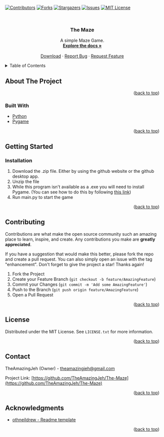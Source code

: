 <div id="top"></div>
<!--
*** Thanks for checking out the Best-README-Template. If you have a suggestion
*** that would make this better, please fork the repo and create a pull request
*** or simply open an issue with the tag "enhancement".
*** Don't forget to give the project a star!
*** Thanks again! Now go create something AMAZING! :D
-->



<!-- PROJECT SHIELDS -->
<!--
*** I'm using markdown "reference style" links for readability.
*** Reference links are enclosed in brackets [ ] instead of parentheses ( ).
*** See the bottom of this document for the declaration of the reference variables
*** for contributors-url, forks-url, etc. This is an optional, concise syntax you may use.
*** https://www.markdownguide.org/basic-syntax/#reference-style-links
-->

[![Contributors][contributors-shield]][contributors-url]
[![Forks][forks-shield]][forks-url]
[![Stargazers][stars-shield]][stars-url]
[![Issues][issues-shield]][issues-url]
[![MIT License][license-shield]][license-url]


<!-- PROJECT LOGO -->
<br />

<h3 align="center">The Maze</h3>

  <p align="center">
    A simple Maze Game.
    <br />
    <a href="https://github.com/TheAmazingJeh/The-Maze"><strong>Explore the docs »</strong></a>
    <br />
    <br />
    <a href="https://github.com/TheAmazingJeh/The-Maze">Download</a>
    ·
    <a href="https://github.com/TheAmazingJeh/The-Maze/issues">Report Bug</a>
    ·
    <a href="https://github.com/TheAmazingJeh/The-Maze/issues">Request Feature</a>
  </p>
</div>



<!-- TABLE OF CONTENTS -->
<details>
  <summary>Table of Contents</summary>
  <ol>
    <li>
      <a href="#about-the-project">About The Project</a>
      <ul>
        <li><a href="#built-with">Built With</a></li>
      </ul>
    </li>
    <li>
      <a href="#getting-started">Getting Started</a>
      <ul>
        <li><a href="#installation">Installation</a></li>
      </ul>
    </li>
    <li><a href="#contributing">Contributing</a></li>
    <li><a href="#license">License</a></li>
    <li><a href="#contact">Contact</a></li>
    <li><a href="#acknowledgments">Acknowledgments</a></li>
  </ol>
</details>



<!-- ABOUT THE PROJECT -->
## About The Project

<p align="right">(<a href="#top">back to top</a>)</p>



### Built With

* [Python](https://www.python.org/)
* [Pygame](https://www.pygame.org/)

<p align="right">(<a href="#top">back to top</a>)</p>



<!-- GETTING STARTED -->
## Getting Started

### Installation

1. Download the .zip file. Either by using the github website or the github desktop app.
2. Unzip the file
3. While this program isn't available as a .exe you will need to install Pygame. (You can see how to do this by following  [this link](https://www.pygame.org/wiki/GettingStarted#Pygame%20Installation))
4. Run main.py to start the game
<p align="right">(<a href="#top">back to top</a>)</p>

<!-- CONTRIBUTING -->
## Contributing

Contributions are what make the open source community such an amazing place to learn, inspire, and create. Any contributions you make are **greatly appreciated**.

If you have a suggestion that would make this better, please fork the repo and create a pull request. You can also simply open an issue with the tag "enhancement".
Don't forget to give the project a star! Thanks again!

1. Fork the Project
2. Create your Feature Branch (`git checkout -b feature/AmazingFeature`)
3. Commit your Changes (`git commit -m 'Add some AmazingFeature'`)
4. Push to the Branch (`git push origin feature/AmazingFeature`)
5. Open a Pull Request

<p align="right">(<a href="#top">back to top</a>)</p>



<!-- LICENSE -->
## License

Distributed under the MIT License. See `LICENSE.txt` for more information.

<p align="right">(<a href="#top">back to top</a>)</p>



<!-- CONTACT -->
## Contact

TheAmazingJeh (Owner) - theamazingjeh@gmail.com

Project Link: [https://github.com/TheAmazingJeh/The-Maze](https://github.com/TheAmazingJeh/The-Maze)

<p align="right">(<a href="#top">back to top</a>)</p>



<!-- ACKNOWLEDGMENTS -->
## Acknowledgments

* [othneildrew - Readme template](https://github.com/othneildrew/Best-README-Template)

<p align="right">(<a href="#top">back to top</a>)</p>



<!-- MARKDOWN LINKS & IMAGES -->
<!-- https://www.markdownguide.org/basic-syntax/#reference-style-links -->
[contributors-shield]: https://img.shields.io/github/contributors/TheAmazingJeh/The-Maze.svg?style=for-the-badge
[contributors-url]: https://github.com/TheAmazingJeh/The-Maze/graphs/contributors
[forks-shield]: https://img.shields.io/github/forks/TheAmazingJeh/The-Maze.svg?style=for-the-badge
[forks-url]: https://github.com/TheAmazingJeh/The-Maze/network/members
[stars-shield]: https://img.shields.io/github/stars/TheAmazingJeh/The-Maze.svg?style=for-the-badge
[stars-url]: https://github.com/TheAmazingJeh/The-Maze/stargazers
[issues-shield]: https://img.shields.io/github/issues/TheAmazingJeh/The-Maze.svg?style=for-the-badge
[issues-url]: https://github.com/TheAmazingJeh/The-Maze/issues
[license-shield]: https://img.shields.io/github/license/TheAmazingJeh/The-Maze.svg?style=for-the-badge
[license-url]: https://github.com/TheAmazingJeh/The-Maze/blob/master/LICENSE.txt
